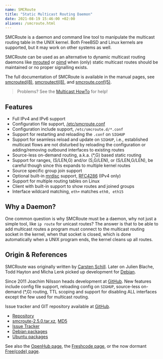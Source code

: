 ```yaml
---
name: SMCRoute
title: "Static Multicast Routing Daemon"
date: 2021-08-19 15:46:00 +02:00
aliases: /smcroute.html
---
```


SMCRoute is a daemon and command line tool to manipulate the multicast
routing table in the UNIX kernel.  Both FreeBSD and Linux kernels are
supported, but it may work on other systems as well.

SMCRoute can be used as an alternative to dynamic multicast routing
daemons like [mrouted](/mrouted.html) or [pimd](/pimd.html) when (only)
static multicast routes should be maintained or no proper signalling
exists.

The full documentation of SMCRoute is available in the manual pages, see
[smcrouted(8)][], [smcroutectl(8)][], and [smcroute.conf(5)][].

> Problems? See the [Multicast HowTo](/multicast-howto.html) for help!


Features
--------

- Full IPv4 and IPv6 support
- Configuration file support, [/etc/smcroute.conf](smcroute-conf.html)
- Configuration include support, `/etc/smcroute.d/*.conf`
- Support for restarting and reloading the `.conf` on `SIGHUP`
- Support for seamless reload and update on `SIGHUP`, i.e., established
  multicast flows are not disturbed by reloading the configuration or
  adding/removing outbound interfaces to existing routes
- Source-less on-demand routing, a.k.a. (*,G) based static routing
- Support for ranges, (S/LEN,G) and/or (S,G/LEN), or (S/LEN,G/LEN),
  be careful though since this expands to multiple kernel routes
- Source specific group join support
- Optional built-in [mrdisc][] support, [RFC4286][] (IPv4 only)
- Support for multiple routing tables on Linux
- Client with built-in support to show routes and joined groups
- Interface wildcard matching, `eth+` matches `eth0, eth15`


Why a Daemon?
-------------

One common question is why SMCRoute must be a daemon, why not just a
simple tool, like `ip route` for unicast routes?  The answer is that to
be able to add multicast routes a program must connect to the multicast
routing socket in the kernel, when that socket is closed, which is done
automatically when a UNIX program ends, the kernel cleans up all routes.


Origin & References
-------------------

SMCRoute was originally written by [Carsten Schill][].  Later on Julien
Blache, Todd Hayton and Micha Lenk picked up development for [Debian][].

Since 2011 Joachim Nilsson heads development at [GitHub][].  New
features include config file support, reloading config on `SIGHUP`,
source-less on-demand (*,G) routing, TTL scoping and support for
disabling ALL interfaces except the few used for multicast routing.

Issue tracker and GIT repository available at [GitHub][].

* [Repository][GitHub]
* [smcroute-2.5.0.tar.xz](https://ftp.troglobit.com/smcroute/smcroute-2.5.0.tar.gz),
  [MD5](https://ftp.troglobit.com/smcroute/smcroute-2.5.0.tar.gz.md5)
* [Issue Tracker](https://github.com/troglobit/smcroute/issues)
* [Debian packages](https://packages.debian.org/smcroute)
* [Ubuntu packages](https://packages.ubuntu.com/smcroute)

See also the [OpenHub page](https://www.openhub.net/p/smcroute/), the
[Freshcode page](http://freshcode.club/projects/smcroute), or the now
dormant [Free(code) page](http://freecode.com/projects/smcroute).

[smcrouted(8)]:    https://man.troglobit.com/man8/smcrouted.8.html
[smcroutectl(8)]:  https://man.troglobit.com/man8/smcroutectl.8.html
[smcroute.conf(5)]:https://man.troglobit.com/man5/smcroute.conf.5.html
[mrdisc]:          https://github.com/troglobit/mrdisc
[RFC4286]:         https://tools.ietf.org/html/rfc4286
[GitHub]:          https://github.com/troglobit/smcroute
[Debian]:          https://alioth.debian.org/projects/smcroute/
[Carsten Schill]:  http://www.cschill.de/smcroute/
